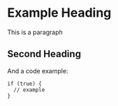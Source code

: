 Example Heading
===============

This is a paragraph


Second Heading
--------------

And a code example:

```
if (true) {
  // example
}
```
